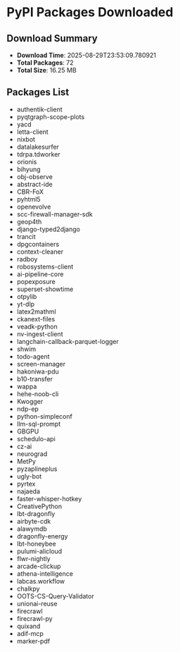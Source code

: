 # PyPI Packages Downloaded

## Download Summary
- **Download Time**: 2025-08-29T23:53:09.780921
- **Total Packages**: 72
- **Total Size**: 16.25 MB

## Packages List
- authentik-client
- pyqtgraph-scope-plots
- yacd
- letta-client
- nixbot
- datalakesurfer
- tdrpa.tdworker
- orionis
- bihyung
- obj-observe
- abstract-ide
- CBR-FoX
- pyhtml5
- openevolve
- scc-firewall-manager-sdk
- geop4th
- django-typed2django
- trancit
- dpgcontainers
- context-cleaner
- radboy
- robosystems-client
- ai-pipeline-core
- popexposure
- superset-showtime
- otpylib
- yt-dlp
- latex2mathml
- ckanext-files
- veadk-python
- nv-ingest-client
- langchain-callback-parquet-logger
- shwim
- todo-agent
- screen-manager
- hakoniwa-pdu
- b10-transfer
- wappa
- hehe-noob-cli
- Kwogger
- ndp-ep
- python-simpleconf
- llm-sql-prompt
- GBGPU
- schedulo-api
- cz-ai
- neurograd
- MetPy
- pyzaplineplus
- ugly-bot
- pyrtex
- najaeda
- faster-whisper-hotkey
- CreativePython
- lbt-dragonfly
- airbyte-cdk
- alawymdb
- dragonfly-energy
- lbt-honeybee
- pulumi-alicloud
- flwr-nightly
- arcade-clickup
- athena-intelligence
- labcas.workflow
- chalkpy
- OOTS-CS-Query-Validator
- unionai-reuse
- firecrawl
- firecrawl-py
- quixand
- adif-mcp
- marker-pdf
